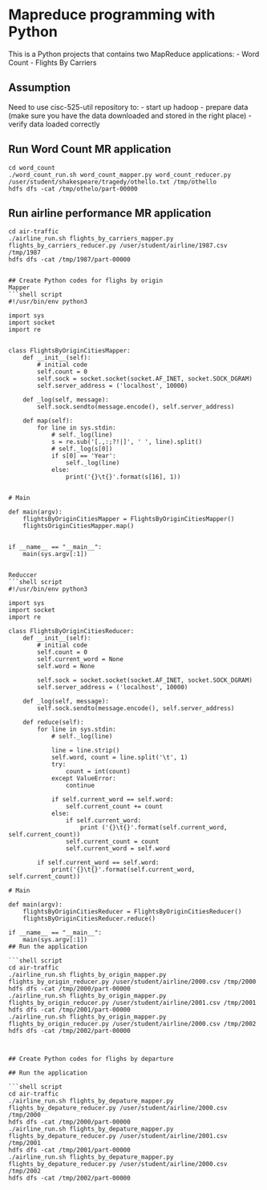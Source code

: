 # Mapreduce programming with Python

This is a Python projects that contains two MapReduce applications:
    - Word Count
    - Flights By Carriers

## Assumption

Need to use cisc-525-util repository to:
    - start up hadoop
    - prepare data (make sure you have the data downloaded and stored in the right place)
    - verify data loaded correctly

## Run Word Count MR application

```shell script
cd word_count
./word_count_run.sh word_count_mapper.py word_count_reducer.py /user/student/shakespeare/tragedy/othello.txt /tmp/othello
hdfs dfs -cat /tmp/othelo/part-00000
```

## Run airline performance MR application

```shell script
cd air-traffic
./airline_run.sh flights_by_carriers_mapper.py flights_by_carriers_reducer.py /user/student/airline/1987.csv /tmp/1987
hdfs dfs -cat /tmp/1987/part-00000


## Create Python codes for flighs by origin
Mapper
```shell script
#!/usr/bin/env python3

import sys
import socket
import re


class FlightsByOriginCitiesMapper:
    def __init__(self):
        # initial code
        self.count = 0
        self.sock = socket.socket(socket.AF_INET, socket.SOCK_DGRAM)
        self.server_address = ('localhost', 10000)

    def _log(self, message):
        self.sock.sendto(message.encode(), self.server_address)

    def map(self):
        for line in sys.stdin:
            # self._log(line)
            s = re.sub('[.,:;?!|]', ' ', line).split()
            # self._log(s[0])
            if s[0] == 'Year':
                self._log(line)
            else:
                print('{}\t{}'.format(s[16], 1))


# Main

def main(argv):
    flightsByOriginCitiesMapper = FlightsByOriginCitiesMapper()
    flightsOriginCitiesMapper.map()


if __name__ == "__main__":
    main(sys.argv[:1])


Reduccer
```shell script 
#!/usr/bin/env python3

import sys
import socket
import re

class FlightsByOriginCitiesReducer:
    def __init__(self):
        # initial code
        self.count = 0
        self.current_word = None
        self.word = None
        
        self.sock = socket.socket(socket.AF_INET, socket.SOCK_DGRAM)
        self.server_address = ('localhost', 10000)
        
    def _log(self, message):
        self.sock.sendto(message.encode(), self.server_address)
                
    def reduce(self):
        for line in sys.stdin:
            # self._log(line)
         
            line = line.strip()
            self.word, count = line.split('\t', 1)
            try:
                count = int(count)
            except ValueError:
                continue
            
            if self.current_word == self.word:
                self.current_count += count
            else:
                if self.current_word:
                    print ('{}\t{}'.format(self.current_word, self.current_count))
                self.current_count = count
                self.current_word = self.word
                
        if self.current_word == self.word:
            print('{}\t{}'.format(self.current_word, self.current_count))

# Main

def main(argv):
    flightsByOriginCitiesReducer = FlightsByOriginCitiesReducer()
    flightsByOriginCitiesReducer.reduce()

if __name__ == "__main__":
    main(sys.argv[:1])
## Run the application

```shell script
cd air-traffic
./airline_run.sh flights_by_origin_mapper.py flights_by_origin_reducer.py /user/student/airline/2000.csv /tmp/2000
hdfs dfs -cat /tmp/2000/part-00000
./airline_run.sh flights_by_origin_mapper.py flights_by_origin_reducer.py /user/student/airline/2001.csv /tmp/2001
hdfs dfs -cat /tmp/2001/part-00000
./airline_run.sh flights_by_origin_mapper.py flights_by_origin_reducer.py /user/student/airline/2000.csv /tmp/2002
hdfs dfs -cat /tmp/2002/part-00000



## Create Python codes for flighs by departure

## Run the application

```shell script
cd air-traffic
./airline_run.sh flights_by_depature_mapper.py flights_by_depature_reducer.py /user/student/airline/2000.csv /tmp/2000
hdfs dfs -cat /tmp/2000/part-00000
./airline_run.sh flights_by_depature_mapper.py flights_by_depature_reducer.py /user/student/airline/2001.csv /tmp/2001
hdfs dfs -cat /tmp/2001/part-00000
./airline_run.sh flights_by_depature_mapper.py flights_by_depature_reducer.py /user/student/airline/2000.csv /tmp/2002
hdfs dfs -cat /tmp/2002/part-00000




```
